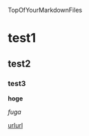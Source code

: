 TopOfYourMarkdownFiles
<link href="https://raw.githubusercontent.com/hirofu/hirofu_test/master/markdown.css" rel="stylesheet"></link>

# test1

## test2

### test3

**hoge**

*fuga*

[urlurl](https://aaa.com)

